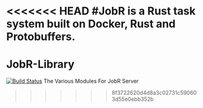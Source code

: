 <<<<<<< HEAD
#JobR is a Rust task system built on Docker, Rust and Protobuffers.
=======
# JobR-Library
[![Build Status](https://travis-ci.org/C2H60/JobR-Library.svg?branch=master)](https://travis-ci.org/C2H60/JobR-Library)
The Various Modules For JobR Server
>>>>>>> 8f3722620d4d8a3c02731c590603d55e0ebb352b
